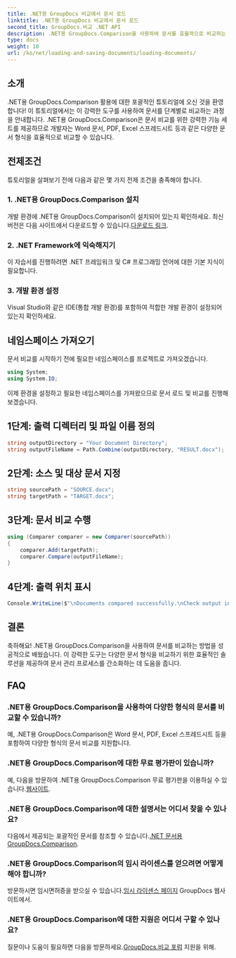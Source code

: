 ```yaml
---
title: .NET용 GroupDocs 비교에서 문서 로드
linktitle: .NET용 GroupDocs 비교에서 문서 로드
second_title: GroupDocs.비교 .NET API
description: .NET용 GroupDocs.Comparison을 사용하여 문서를 효율적으로 비교하는 방법을 알아보세요. 문서 관리 프로세스를 간소화하세요.
type: docs
weight: 10
url: /ko/net/loading-and-saving-documents/loading-documents/
---
```

## 소개
.NET용 GroupDocs.Comparison 활용에 대한 포괄적인 튜토리얼에 오신 것을 환영합니다! 이 튜토리얼에서는 이 강력한 도구를 사용하여 문서를 단계별로 비교하는 과정을 안내합니다. .NET용 GroupDocs.Comparison은 문서 비교를 위한 강력한 기능 세트를 제공하므로 개발자는 Word 문서, PDF, Excel 스프레드시트 등과 같은 다양한 문서 형식을 효율적으로 비교할 수 있습니다.
## 전제조건
튜토리얼을 살펴보기 전에 다음과 같은 몇 가지 전제 조건을 충족해야 합니다.
### 1. .NET용 GroupDocs.Comparison 설치
 개발 환경에 .NET용 GroupDocs.Comparison이 설치되어 있는지 확인하세요. 최신 버전은 다음 사이트에서 다운로드할 수 있습니다.[다운로드 링크](https://releases.groupdocs.com/comparison/net/).
### 2. .NET Framework에 익숙해지기
이 자습서를 진행하려면 .NET 프레임워크 및 C# 프로그래밍 언어에 대한 기본 지식이 필요합니다.
### 3. 개발 환경 설정
Visual Studio와 같은 IDE(통합 개발 환경)를 포함하여 적합한 개발 환경이 설정되어 있는지 확인하세요.

## 네임스페이스 가져오기
문서 비교를 시작하기 전에 필요한 네임스페이스를 프로젝트로 가져오겠습니다.

```csharp
using System;
using System.IO;
```

이제 환경을 설정하고 필요한 네임스페이스를 가져왔으므로 문서 로드 및 비교를 진행해 보겠습니다.
## 1단계: 출력 디렉터리 및 파일 이름 정의
```csharp
string outputDirectory = "Your Document Directory";
string outputFileName = Path.Combine(outputDirectory, "RESULT.docx");
```
## 2단계: 소스 및 대상 문서 지정
```csharp
string sourcePath = "SOURCE.docx";
string targetPath = "TARGET.docx";
```
## 3단계: 문서 비교 수행
```csharp
using (Comparer comparer = new Comparer(sourcePath))
{
    comparer.Add(targetPath);
    comparer.Compare(outputFileName);
}
```
## 4단계: 출력 위치 표시
```csharp
Console.WriteLine($"\nDocuments compared successfully.\nCheck output in {outputDirectory}.");
```

## 결론
축하해요! .NET용 GroupDocs.Comparison을 사용하여 문서를 비교하는 방법을 성공적으로 배웠습니다. 이 강력한 도구는 다양한 문서 형식을 비교하기 위한 효율적인 솔루션을 제공하여 문서 관리 프로세스를 간소화하는 데 도움을 줍니다.
## FAQ
### .NET용 GroupDocs.Comparison을 사용하여 다양한 형식의 문서를 비교할 수 있습니까?
예, .NET용 GroupDocs.Comparison은 Word 문서, PDF, Excel 스프레드시트 등을 포함하여 다양한 형식의 문서 비교를 지원합니다.
### .NET용 GroupDocs.Comparison에 대한 무료 평가판이 있습니까?
 예, 다음을 방문하여 .NET용 GroupDocs.Comparison 무료 평가판을 이용하실 수 있습니다.[웹사이트](https://releases.groupdocs.com/).
### .NET용 GroupDocs.Comparison에 대한 설명서는 어디서 찾을 수 있나요?
 다음에서 제공되는 포괄적인 문서를 참조할 수 있습니다.[.NET 문서용 GroupDocs.Comparison](https://reference.groupdocs.com/comparison/net/).
### .NET용 GroupDocs.Comparison의 임시 라이센스를 얻으려면 어떻게 해야 합니까?
 방문하시면 임시면허증을 받으실 수 있습니다.[임시 라이센스 페이지](https://purchase.groupdocs.com/temporary-license/) GroupDocs 웹사이트에서.
### .NET용 GroupDocs.Comparison에 대한 지원은 어디서 구할 수 있나요?
 질문이나 도움이 필요하면 다음을 방문하세요.[GroupDocs.비교 포럼](https://forum.groupdocs.com/c/comparison/12) 지원을 위해.